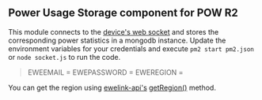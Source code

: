 ## Power Usage Storage component for POW R2

This module connects to the [device's web socket](https://ewelink-api.vercel.app/docs/available-methods/openwebsocket) and stores the corresponding power statistics in a mongodb instance. Update the environment variables for your credentials and execute `pm2 start pm2.json` or `node socket.js` to run the code. 

> EWEEMAIL = <your ewelink email>
> EWEPASSWORD = <your ewelink password>
> EWEREGION = <your ewelink region>

You can get the region using [ewelink-api's](https://github.com/skydiver/ewelink-api) [getRegion()](https://ewelink-api.vercel.app/docs/available-methods/getregion) method.